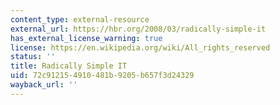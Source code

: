 ```yaml
---
content_type: external-resource
external_url: https://hbr.org/2008/03/radically-simple-it
has_external_license_warning: true
license: https://en.wikipedia.org/wiki/All_rights_reserved
status: ''
title: Radically Simple IT
uid: 72c91215-4910-481b-9205-b657f3d24329
wayback_url: ''
---
```

